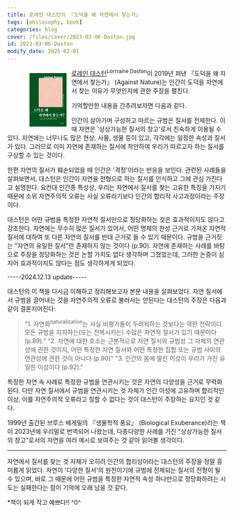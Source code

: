 ```yaml
---
title: 로레인 대스턴의 『도덕을 왜 자연에서 찾는가』
tags: [philosophy, book]
categories: blog
cover: /files/cover/2023-03-06-Daston.jpg
id: 2023-03-06-Daston
modify_date: 2025-02-01
---
```

<style>
img{
    float: left;
    margin: 0.8em;
}
    </style>

<p align="left">
    <figure>
        <a href="/files/cover/2023-03-06-Daston.jpg" data-lightbox="vis">
  			<img src="/files/cover/2023-03-06-Daston.jpg" width="20%">
        </a>
    </figure>
</p>

[로레인 대스턴](https://en.wikipedia.org/wiki/Lorraine_Daston)<sup>Lorrraine Daston</sup>이 2019년 펴낸 『도덕을 왜 자연에서 찾는가』 (Against Nature)는 인간이 도덕을 자연에서 찾는 이유가 무엇인지에 관한 주장을 펼친다. 
<!--more-->
기억할만한 내용을 간추려보자면 다음과 같다. 

인간이 살아가며 구성하고 따르는 규범은 질서를 전제한다. 이때 자연은 '상상가능한 질서의 창고'로서 친숙하게 이용될 수 있다. 자연에는 너무나도 많은 현상, 사물, 생물 등이 있고, 각각에는 일정한 속성과 질서가 있다. 그러므로 이미 자연에 존재하는 질서에 착안하여 우리가 따르고자 하는 질서를 구상할 수 있는 것이다.

한편 자연의 질서가 훼손되었을 때 인간은 '격정'이라는 반응을 보인다. 관련된 사례들을 살펴보면서, 대스턴은 인간이 자연을 전형으로 하는 질서를 인식하고 그에 관심 가진다고 설명한다. 요컨대 인간종 특성상, 우리는 자연에서 질서를 찾는 고유한 특징을 가지기 때문에 소위 자연주의적 오류는 사실 오류라기보다 인간의 합리적 사고과정이라는 주장이다.

대스턴은 어떤 규범을 특정한 자연적 질서만으로 정당화하는 것은 효과적이지도 않다고 강조한다. 자연에는 무수히 많은 질서가 있어서, 어떤 명제의 찬성 근거로 가져온 자연적 질서에 대하여 또 다른 자연의 질서를 반대 근거로 들 수 있기 때문이다. 규범을 근거짓는 "자연의 유일한 질서"란 존재하지 않는 것이다 (p.90).
자연에 존재하는 사례를 바탕으로 주장을 정당화하는 것은 논할 가치도 없다 생각하며 그쳤었는데,
 그러한 논증이 심지어 효과적이지도 않다는 점도 생각하게게 되었다.

-----2024.12.13 update-----

대스턴의 이 책을 다시금 이해하고 정리해보고자 본문 내용을 살펴보았다. 자연 질서에서 규범을 끌어내는 것을 자연주의적 오류로 불러서는 안된다는 대스턴의 주장은 다음과 같이 결론지어진다:
> "1. 자연화<sup>naturalization</sup>는 사실 비평가들이 두려워하는 것보다는 약한 전략이다. 모든 규범을 지지하는(또는 전복시키는) 수많은 자연적 질서가 있기 때문이다 (p.89)."
> "2. 자연에 대한 호소는 근본적으로 자연 질서와 규범성 그 자체의 연관성에 관한 것이지, 어떤 특정한 자연 질서와 어떤 특정한 집합 또는 규범 사이의 연관성에 관한 것이 아니다 (p.90)"
> "3. 인간의 몸에 딸린 이성이 우리가 가진 유일한 이성이다 (p.92)."

특정한 자연 속 사례로 특정한 규범을 연관시키는 것은 자연의 다양성을 근거로 무력화된다. 다만 자연 질서에서 규범을 연관시키는 것 자체가 인간 이성에 고유하며 합리적인 이상, 이를 자연주의적 오류라고 칭할 수 없다는 것이 대스턴이 주장하는 요지인 것 같다.

1999년 출간된 브루스 배게밀의 『생물학적 풍요』 (Biological Exuberance)라는 책이 2023년에 우리말로 번역되어 나왔는데, 다종다양한 사례를 가진 "상상가능한 질서의 창고"로서의 자연을 여러 예시로 보여주는 것 같아 읽어볼 생각이다.

-----

자연에서 질서를 찾는 것 자체가 오히려 인간의 합리성이라는 대스턴의 주장을 정말 흥미롭게 읽었다. 자연이 '다양한 질서'의 원천이기에 규범에 전제되는 질서의 전형이 될 수 있으며, 바로 그 때문에 어떤 규범을 특정한 자연적 속성 하나만으로 정당화하려는 시도는 실패한다는 점이 기억에 오래 남을 것 같다.

*책이 되게 작고 예쁘다!! ^0^
